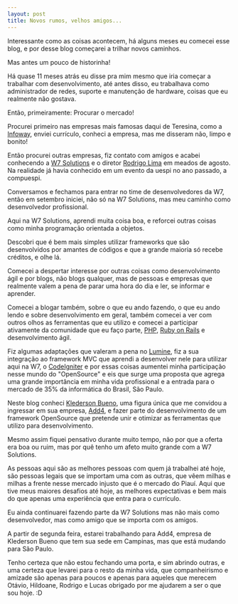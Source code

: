 ```yaml
---
layout: post
title: Novos rumos, velhos amigos...
---
```


Interessante como as coisas acontecem, há alguns meses eu comecei esse blog, e por desse blog começarei a trilhar novos caminhos.

Mas antes um pouco de historinha!

Há quase 11 meses atrás eu disse pra mim mesmo que iria começar a trabalhar com desenvolvimento, até antes disso, eu trabalhava como administrador de redes, suporte e manutenção de hardware, coisas que eu realmente não gostava.

Então, primeiramente: Procurar o mercado!

Procurei primeiro nas empresas mais famosas daqui de Teresina, como a [Infoway](http://www.infoway-pi.com.br), enviei currículo, conheci a empresa, mas me disseram não, limpo e bonito!

Então procurei outras empresas, fiz contato com amigos e acabei conhecendo a [W7 Solutions](http://www.w7solutions.com.br) e o diretor [Rodrigo Lima](http://powerbits.blogspot.com/) em meados de agosto. Na realidade já havia conhecido em um evento da uespi no ano passado, a compuespi.

Conversamos e fechamos para entrar no time de desenvolvedores da W7, então em setembro iniciei, não só na W7 Solutions, mas meu caminho como desenvolvedor profissional.

Aqui na W7 Solutions, aprendi muita coisa boa, e reforcei outras coisas como minha programação orientada a objetos.

Descobri que é bem mais simples utilizar frameworks que são desenvolvidos por amantes de códigos e que a grande maioria só recebe créditos, e olhe lá.

Comecei a despertar interesse por outras coisas como desenvolvimento ágil e por blogs, não blogs qualquer, mas de pessoas e empresas que realmente valem a pena de parar uma hora do dia e ler, se informar e aprender.

Comecei a blogar também, sobre o que eu ando fazendo, o que eu ando lendo e sobre desenvolvimento em geral, também comecei a ver com outros olhos as ferramentas que eu utilizo e comecei a participar ativamente da comunidade que eu faço parte, [PHP](http://php.net), [Ruby on Rails](http://rubyonrails.com) e desenvolvimento ágil.

Fiz algumas adaptações que valeram a pena no [Lumine](http://hufersil.com.br/lumine), fiz a sua integração ao framework MVC que aprendi a desenvolver nele para utilizar aqui na W7, o [CodeIgniter](http://codeigniter.com) e por essas coisas aumentei minha participação nesse mundo do "OpenSource" e eis que surge uma proposta que agrega uma grande importância em minha vida profissional e a entrada para o mercado de 35% da informática do Brasil, São Paulo.

Neste blog conheci [Klederson Bueno](http://www.add4.com.br), uma figura única que me convidou a ingressar em sua empresa, [Add4](http://www.add4.com.br), e fazer parte do desenvolvimento de um framework OpenSource que pretende unir e otimizar as ferramentas que utilizo para desenvolvimento.

Mesmo assim fiquei pensativo durante muito tempo, não por que a oferta era boa ou ruim, mas por quê tenho um afeto muito grande com a W7 Solutions.

As pessoas aqui são as melhores pessoas com quem já trabalhei até hoje, são pessoas legais que se importam uma com as outras, que vêem milhas e milhas a frente nesse mercado injusto que é o mercado do Piauí. Aqui que tive meus maiores desafios até hoje, as melhores expectativas e bem mais do que apenas uma experiência que entra para o currículo.

Eu ainda continuarei fazendo parte da W7 Solutions mas não mais como desenvolvedor, mas como amigo que se importa com os amigos.

A partir de segunda feira, estarei trabalhando para Add4, empresa de Klederson Bueno que tem sua sede em Campinas, mas que está mudando para São Paulo.

Tenho certeza que não estou fechando uma porta, e sim abrindo outras, e uma certeza que levarei para o resto da minha vida, que companheirismo e amizade são apenas para poucos e apenas para aqueles que merecem Otávio, Hildoane, Rodrigo e Lucas obrigado por me ajudarem a ser o que sou hoje. :D
